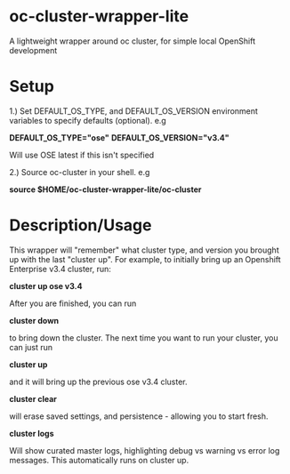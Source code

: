 # oc-cluster-wrapper-lite
A lightweight wrapper around oc cluster, for simple local OpenShift development

# Setup

1.) Set DEFAULT_OS_TYPE, and DEFAULT_OS_VERSION environment variables to specify defaults (optional). e.g

**DEFAULT_OS_TYPE="ose"**
**DEFAULT_OS_VERSION="v3.4"**

Will use OSE latest if this isn't specified

2.) Source oc-cluster in your shell. e.g

**source $HOME/oc-cluster-wrapper-lite/oc-cluster**

# Description/Usage

This wrapper will "remember" what cluster type, and version you brought up with the last "cluster up". For example, to initially bring up an Openshift Enterprise v3.4 cluster, run:

**cluster up ose v3.4**

After you are finished, you can run

**cluster down**

to bring down the cluster. The next time you want to run your cluster, you can just run

**cluster up**

and it will bring up the previous ose v3.4 cluster.

**cluster clear**

will erase saved settings, and persistence - allowing you to start fresh.

**cluster logs**

Will show curated master logs, highlighting debug vs warning vs error log messages. This automatically runs on cluster up. 

